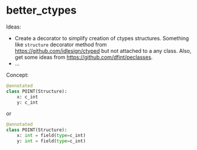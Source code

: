 # better_ctypes

Ideas:

- Create a decorator to simplify creation of ctypes structures.
  Something like `structure` decorator method from https://github.com/idlesign/ctyped
  but not attached to a any class. Also, get some ideas from https://github.com/dfint/peclasses.
- ...


Concept:

```python
@annotated
class POINT(Structure):
    x: c_int
    y: c_int
```
or
```python
@annotated
class POINT(Structure):
    x: int = field(type=c_int)
    y: int = field(type=c_int)
```
